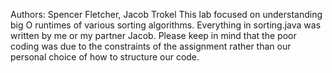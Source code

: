 Authors: Spencer Fletcher, Jacob Trokel
This lab focused on understanding big O runtimes of various sorting algorithms. Everything in sorting.java was written by me or my partner Jacob. Please keep in mind that the poor coding was due to the constraints of the assignment rather than our personal choice of how to structure our code. 